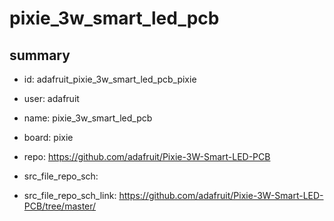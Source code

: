 # pixie_3w_smart_led_pcb
 
## summary 
* id: adafruit_pixie_3w_smart_led_pcb_pixie
* user: adafruit
* name: pixie_3w_smart_led_pcb
* board: pixie
* repo: https://github.com/adafruit/Pixie-3W-Smart-LED-PCB



* src_file_repo_sch: 
* src_file_repo_sch_link: https://github.com/adafruit/Pixie-3W-Smart-LED-PCB/tree/master/




